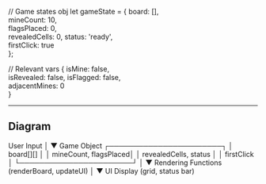 // Game states obj 
let gameState = {
  board: [],        
  mineCount: 10,    
  flagsPlaced: 0,   
  revealedCells: 0, 
  status: 'ready',  
  firstClick: true  
};

// Relevant vars
{
  isMine: false,     
  isRevealed: false, 
  isFlagged: false,  
  adjacentMines: 0    
}




-----
Diagram
-----


User Input
│
▼
Game Object
┌───────────────────────┐
│ board[][]             │
│ mineCount, flagsPlaced│
│ revealedCells, status │
│ firstClick            │
└───────────────────────┘
│
▼
Rendering Functions
(renderBoard, updateUI)
│
▼
UI Display
(grid, status bar)


